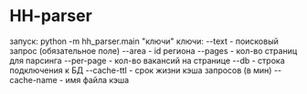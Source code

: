 # HH-parser

запуск: python -m hh_parser.main "ключи"
ключи: 
--text - поисковый запрос (обязательное поле)
--area - id региона
--pages - кол-во страниц для парсинга
--per-page - кол-во вакансий на странице
--db - строка подключения к БД
--cache-ttl - срок жизни кэша запросов (в мин)
--cache-name - имя файла кэша
